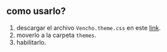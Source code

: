 ## como usarlo?

1. descargar el archivo `Vencho.theme.css` en este [link](https://mega.nz/file/v6YVWIqK#-hsOvEoBccg7wSoTgarYo46dkZ46fKLLByNkz6JHa0s).
2. moverlo a la carpeta `themes`. 
3. habilitarlo.
